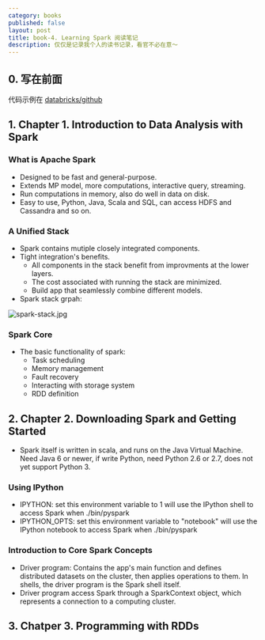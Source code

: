 ```yaml
---
category: books
published: false
layout: post
title: book-4. Learning Spark 阅读笔记
description: 仅仅是记录我个人的读书记录，看官不必在意～
---
```


## 
## 0. 写在前面
代码示例在 [databricks/github](https://github.com/databricks/learning-spark)

## 1. Chapter 1. Introduction to Data Analysis with Spark

### What is Apache Spark

- Designed to be fast and general-purpose.
- Extends MP model, more computations, interactive query, streaming.
- Run computations in memory, also do well in data on disk.
- Easy to use, Python, Java, Scala and SQL, can access HDFS and Cassandra and so on.

### A Unified Stack

- Spark contains mutiple closely integrated components.
- Tight integration's benefits.
    + All components in the stack benefit from improvments at the lower layers.
    + The cost associated with running the stack are minimized.
    + Build app that seamlessly combine different models.
- Spark stack grpah:

![spark-stack.jpg](../images/spark-stack.jpg)

### Spark Core

- The basic functionality of spark:
    + Task scheduling
    + Memory management
    + Fault recovery
    + Interacting with storage system
    + RDD definition

## 2. Chapter 2. Downloading Spark and Getting Started

- Spark itself is written in scala, and runs on the Java Virtual Machine. Need Java 6 or newer, if write Python, need Python 2.6 or 2.7, does not yet support Python 3.

### Using IPython

- IPYTHON: set this environment variable to 1 will use the IPython shell to access Spark when ./bin/pyspark
- IPYTHON_OPTS: set this environment variable to "notebook" will use the IPython notebook to access Spark when ./bin/pyspark

### Introduction to Core Spark Concepts

- Driver program: Contains the app's main function and defines distributed datasets on the cluster, then applies operations to them. In shells, the driver program is the Spark shell itself.
- Driver program access Spark through a SparkContext object, which represents a connection to a computing cluster.

## 3. Chatper 3. Programming with RDDs